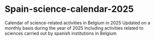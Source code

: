 # Spain-science-calendar-2025
 Calendar of science-related activities in Belgium in 2025
 Updated on a monthly basis during the year of  2025
 Including activities related to sciences carried out by spanish institutions in Belgium

